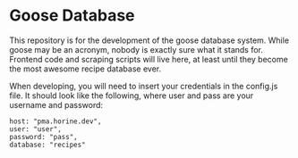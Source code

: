 # Goose Database

This repository is for the development of the goose database system. While goose may be an acronym, nobody is exactly sure what it stands for. Frontend code and scraping scripts will live here, at least until they become the most awesome recipe database ever.

When developing, you will need to insert your credentials in the config.js file. It should look like the following, where user and pass are your username and password:
```
host: "pma.horine.dev",
user: "user",
password: "pass",
database: "recipes"
```

